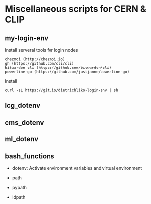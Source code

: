 # Miscellaneous scripts for CERN & CLIP

## my-login-env

Install serveral tools for login nodes

    chezmoi (http://chezmoi.io)
    gh (https://github.com/cli/cli)
    bitwarden-cli (https://github.com/bitwarden/cli)
    powerline-go (https://github.com/justjanne/powerline-go)

Install 

    curl -sL https://git.io/dietrichliko-login-env | sh
## lcg_dotenv

## cms_dotenv

## ml_dotenv

## bash_functions

- dotenv: Activate environment variables and virtual environment

- path

- pypath

- ldpath